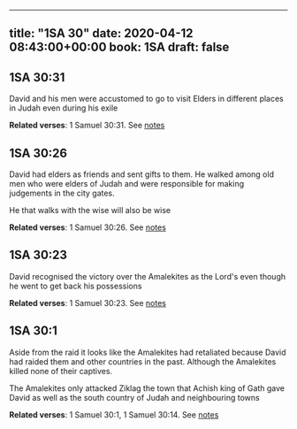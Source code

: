 
---
title: "1SA 30"
date: 2020-04-12 08:43:00+00:00
book: 1SA
draft: false
---

## 1SA 30:31

David and his men were accustomed to go to visit Elders in different places in Judah even during his exile

**Related verses**: 1 Samuel 30:31. See [notes](https://my.bible.com/notes/3405984395990655769)


## 1SA 30:26

David had elders as friends and sent gifts to them. He walked among old men who were elders of Judah and were responsible for making judgements in the city gates.

He that walks with the wise will also be wise

**Related verses**: 1 Samuel 30:26. See [notes](https://my.bible.com/notes/3405983724054766357)


## 1SA 30:23

David recognised the victory over the Amalekites as the Lord's even though he went to get back his possessions

**Related verses**: 1 Samuel 30:23. See [notes](https://my.bible.com/notes/3405982482347844369)


## 1SA 30:1

Aside from the raid it looks like the Amalekites had retaliated because David had raided them and other countries in the past. Although the Amalekites killed none of their captives.

The Amalekites only attacked Ziklag the town that Achish king of Gath gave David as well as the south country of Judah and neighbouring towns

**Related verses**: 1 Samuel 30:1, 1 Samuel 30:14. See [notes](https://my.bible.com/notes/3405979940037583614)

